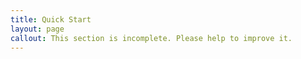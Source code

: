 ```yaml
---
title: Quick Start
layout: page
callout: This section is incomplete. Please help to improve it.
---
```


